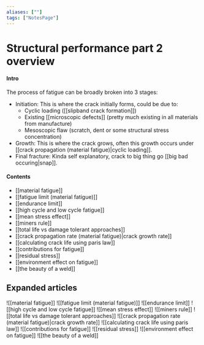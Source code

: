 ```yaml
---
aliases: [""]
tags: ["NotesPage"]
---
```


# Structural performance part 2 overview

#### Intro

The process of fatigue can be broadly broken into 3 stages:
 - Initiation: This is where the crack initially forms, could be due to:
	 - Cyclic loading ([[slipband crack formation]])
	 - Existing [[microscopic defects]] (pretty much existing in all materials from manufacture)
	 - Mesoscopic flaw (scratch, dent or some structural stress concentration)
 - Growth: This is where the crack grows, often this growth occurs under [[crack propagation (material fatigue)|cyclic loading]].
 - Final fracture: Kinda self explanatory, crack to big thing go [[big bad occuring|snap]].

#### Contents
- [[material fatigue]]
- [[fatigue limit (material fatigue)]]
- [[endurance limit]]
- [[high cycle and low cycle fatigue]]
- [[mean stress effect]]
- [[miners rule]]
- [[total life vs damage tolerant approaches]]
- [[crack propagation rate (material fatigue)|crack growth rate]]
- [[calculating crack life using paris law]]
- [[contributions for fatigue]]
- [[residual stress]]
- [[environment effect on fatigue]]
-  [[the beauty of a weld]]


## Expanded articles

![[material fatigue]]
![[fatigue limit (material fatigue)]]
![[endurance limit]]
![[high cycle and low cycle fatigue]]
![[mean stress effect]]
![[miners rule]]
![[total life vs damage tolerant approaches]]
![[crack propagation rate (material fatigue)|crack growth rate]]
![[calculating crack life using paris law]]
![[contributions for fatigue]]
![[residual stress]]
![[environment effect on fatigue]]
![[the beauty of a weld]]
